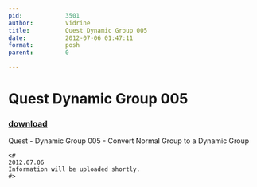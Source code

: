 ```yaml
---
pid:            3501
author:         Vidrine
title:          Quest Dynamic Group 005
date:           2012-07-06 01:47:11
format:         posh
parent:         0

---
```


# Quest Dynamic Group 005

### [download](//scripts/3501.ps1)

Quest - Dynamic Group 005 - Convert Normal Group to a Dynamic Group

```posh
<#
2012.07.06
Information will be uploaded shortly.
#>
```
